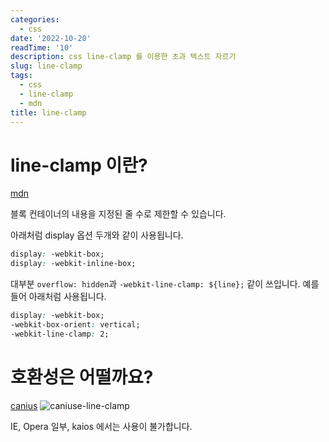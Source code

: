 ```yaml
---
categories:
  - css
date: '2022-10-20'
readTime: '10'
description: css line-clamp 를 이용한 초과 텍스트 자르기
slug: line-clamp
tags:
  - css
  - line-clamp
  - mdn
title: line-clamp
---
```


# line-clamp 이란?

[mdn](https://developer.mozilla.org/en-US/docs/Web/CSS/-webkit-line-clamp)

블록 컨테이너의 내용을 지정된 줄 수로 제한할 수 있습니다.

아래처럼 display 옵션 두개와 같이 사용됩니다.

```css
display: -webkit-box;
display: -webkit-inline-box;
```

대부분 `overflow: hidden`과 `-webkit-line-clamp: ${line};` 같이 쓰입니다.
예를 들어 아래처럼 사용됩니다.

```css
display: -webkit-box;
-webkit-box-orient: vertical;
-webkit-line-clamp: 2;
```

# 호환성은 어떨까요?

[canius](https://caniuse.com/?search=line-clamp)
![caniuse-line-clamp](/images/post/caniuse-line-clamp.png)

IE, Opera 일부, kaios 에서는 사용이 불가합니다.
